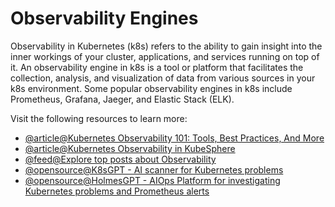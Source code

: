 # Observability Engines

Observability in Kubernetes (k8s) refers to the ability to gain insight into the inner workings of your cluster, applications, and services running on top of it. An observability engine in k8s is a tool or platform that facilitates the collection, analysis, and visualization of data from various sources in your k8s environment. Some popular observability engines in k8s include Prometheus, Grafana, Jaeger, and Elastic Stack (ELK).

Visit the following resources to learn more:

- [@article@Kubernetes Observability 101: Tools, Best Practices, And More](https://www.cloudzero.com/blog/kubernetes-observability)
- [@article@Kubernetes Observability in KubeSphere](https://kubesphere.io/observability/)
- [@feed@Explore top posts about Observability](https://app.daily.dev/tags/observability?ref=roadmapsh)
- [@opensource@K8sGPT - AI scanner for Kubernetes problems](https://github.com/k8sgpt-ai/k8sgpt)
- [@opensource@HolmesGPT - AIOps Platform for investigating Kubernetes problems and Prometheus alerts](https://github.com/robusta-dev/holmesgpt/)
